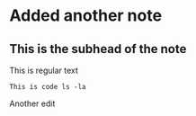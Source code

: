 # Added another note

## This is the subhead of the note

This is regular text

```
This is code ls -la
```

Another edit
